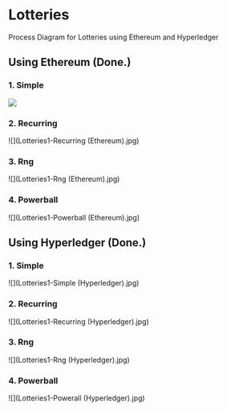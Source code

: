 # Lotteries
Process Diagram for Lotteries using Ethereum and Hyperledger

## Using Ethereum (Done.)
### 1. Simple
![](https://ibb.co/kmBN6GH)
### 2. Recurring
![](Lotteries1-Recurring (Ethereum).jpg)
### 3. Rng
![](Lotteries1-Rng (Ethereum).jpg)
### 4. Powerball
![](Lotteries1-Powerball (Ethereum).jpg)

## Using Hyperledger (Done.)
### 1. Simple
![](Lotteries1-Simple (Hyperledger).jpg)
### 2. Recurring
![](Lotteries1-Recurring (Hyperledger).jpg)
### 3. Rng
![](Lotteries1-Rng (Hyperledger).jpg)
### 4. Powerball
![](Lotteries1-Powerall (Hyperledger).jpg)
